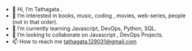 - 👋 Hi, I’m Tathagata .
- 👀 I’m interested in books, music, coding , movies, web-series, people (not in that order).
- 🌱 I’m currently learning Javascript, DevOps, Python, SQL.
- 💞️ I’m looking to collaborate on Javascript , DevOps Projects.
- 📫 How to reach me tathagata.129031@gmail.com

<!---
roy9495/roy9495 is a ✨ special ✨ repository because its `README.md` (this file) appears on your GitHub profile.
You can click the Preview link to take a look at your changes.
--->
